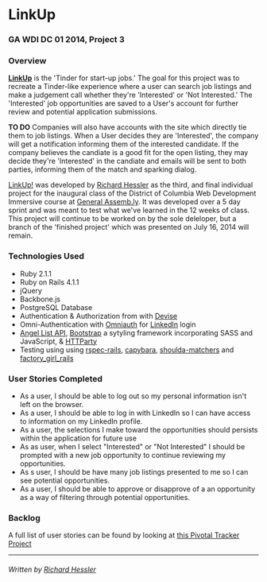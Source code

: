 # LinkUp

### GA WDI DC 01 2014, Project 3

### Overview

**[LinkUp](https://linkup.herokuapp.com/)** is the 'Tinder for start-up jobs.' The goal for this project was to recreate a Tinder-like experience where a user can search job listings and make a judgement call whether they're 'Interested' or 'Not Interested.'  The 'Interested' job opportunities are saved to a User's account for further review and potential application submissions.

**TO DO** Companies will also have accounts with the site which directly tie them to job listings.  When a User decides they are 'Interested', the company will get a notification informing them of the interested candidate.  If the company believes the candiate is a good fit for the open listing, they may decide they're 'Interested' in the candiate and emails will be sent to both parties, informing them of the match and sparking dialog.

[LinkUp!](https://linkup.herokuapp.com/) was developed by [Richard Hessler](http://richardhessler.com/) as the third, and final individual project for the inaugural class of the District of Columbia Web Development Immersive course at [General Assemb.ly](https://generalassemb.ly/washington-dc). It was developed over a 5 day sprint and was meant to test what we've learned in the 12 weeks of class.  This project will continue to be worked on by the sole deleloper, but a branch of the 'finished project' which was presented on July 16, 2014 will remain.

### Technologies Used

* Ruby 2.1.1
* Ruby on Rails 4.1.1
* jQuery
* Backbone.js
* PostgreSQL Database
* Authentication & Authorization from with [Devise](https://github.com/plataformatec/devise)
* Omni-Authentication with [Omniauth](https://github.com/intridea/omniauth) for [LinkedIn](https://github.com/decioferreira/omniauth-linkedin-oauth2) login
* [Angel List API](https://angel.co/api), [Bootstrap](https://getbootstrap.com/) a sytyling framework incorporating SASS and JavaScript, & [HTTParty](https://github.com/jnunemaker/httparty)
* Testing using using [rspec-rails](https://github.com/rspec/rspec-rails), [capybara](https://github.com/jnicklas/capybara), [shoulda-matchers](https://github.com/thoughtbot/shoulda-matchers) and [factory_girl_rails](https://github.com/thoughtbot/factory_girl_rails)

### User Stories Completed

* As a user, I should be able to log out so my personal information isn't left on the browser.
* As a user, I should be able to log in with LinkedIn so I can have access to information on my LinkedIn profile.
* As a user, the selections I make toward the opportunities should persists within the application for future use
* As as user, when I select "Interested" or "Not Interested" I should be prompted with a new job opportunity to continue reviewing my opportunities.
* As s user, I should be have many job listings presented to me so I can see potential opportunities.
* As a user, I should be able to approve or disapprove of a an opportunity as a way of filtering through potential opportunities.

### Backlog

A full list of user stories can be found by looking at [this Pivotal Tracker Project](https://www.pivotaltracker.com/s/projects/1120388)

---
###### Written by [Richard Hessler](http://www.richardhessler.com/)
